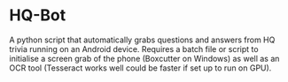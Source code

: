 # HQ-Bot
A python script that automatically grabs questions and answers from HQ trivia running on an Android device.
Requires a batch file or script to initialise a screen grab of the phone (Boxcutter on Windows) as well as an OCR tool (Tesseract works well could be faster if set up to run on GPU).
